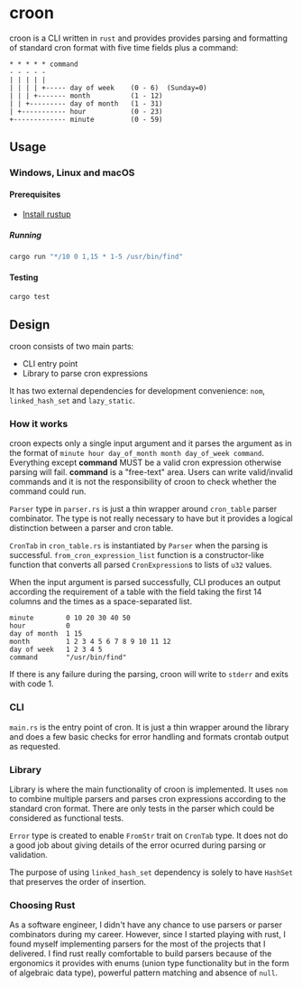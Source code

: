 # croon

croon is a CLI written in `rust` and provides provides parsing and formatting of standard cron format with five time fields plus a command:

```text
* * * * * command
- - - - -
| | | | |
| | | | +----- day of week    (0 - 6)  (Sunday=0)
| | | +------- month          (1 - 12)
| | +--------- day of month   (1 - 31)
| +----------- hour           (0 - 23)
+------------- minute         (0 - 59)
```

## Usage

### Windows, Linux and macOS

#### Prerequisites

- [Install rustup](https://rustup.rs/)

##### Running

```sh
cargo run "*/10 0 1,15 * 1-5 /usr/bin/find"
```

#### Testing

```sh
cargo test
```

## Design

croon consists of two main parts:

- CLI entry point
- Library to parse cron expressions

It has two external dependencies for development convenience: `nom`, `linked_hash_set` and `lazy_static`.

### How it works

croon expects only a single input argument and it parses the argument as in the format of `minute hour day_of_month month day_of_week command`. Everything except **command** MUST be a valid cron expression otherwise parsing will fail. **command** is a "free-text" area. Users can write valid/invalid commands and it is not the responsibility of croon to check whether the command could run.

`Parser` type in `parser.rs` is just a thin wrapper around `cron_table` parser combinator. The type is not really necessary to have but it provides a logical distinction between a parser and cron table.

`CronTab` in `cron_table.rs` is instantiated by `Parser` when the parsing is successful. `from_cron_expression_list` function is a constructor-like function that converts all parsed `CronExpression`s to lists of `u32` values.

When the input argument is parsed successfully, CLI produces an output according the requirement of a table with the field taking the first 14 columns and the times as a space-separated list.

```text
minute        0 10 20 30 40 50
hour          0
day of month  1 15
month         1 2 3 4 5 6 7 8 9 10 11 12
day of week   1 2 3 4 5
command       "/usr/bin/find"
```

If there is any failure during the parsing, croon will write to `stderr` and exits with code 1.

### CLI

`main.rs` is the entry point of cron. It is just a thin wrapper around the library and does a few basic checks for error handling and formats crontab output as requested.

### Library

Library is where the main functionality of croon is implemented. It uses `nom` to combine multiple parsers and parses cron expressions according to the standard cron format. There are only tests in the parser which could be considered as functional tests.

`Error` type is created to enable `FromStr` trait on `CronTab` type. It does not do a good job about giving details of the error ocurred during parsing or validation.

The purpose of using `linked_hash_set` dependency is solely to have `HashSet` that preserves the order of insertion.

### Choosing Rust

As a software engineer, I didn't have any chance to use parsers or parser combinators during my career. However, since I started playing with rust, I found myself implementing parsers for the most of the projects that I delivered. I find rust really comfortable to build parsers because of the ergonomics it provides with enums (union type functionality but in the form of algebraic data type), powerful pattern matching and absence of `null`.
